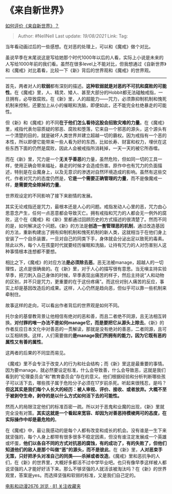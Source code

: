 # 《来自新世界》
[如何评价《来自新世界》？](https://www.zhihu.com/question/22339978/answer/529121894)

> Author: #NellNell 
> Last update: *19/08/2021* 
> Link:
> Tag:

当年看动画过后的一些感想。在对恶的处理上，可以和《魔戒》做个对比。

  

虽说早季在末尾说这是写给她那个时代1000年以后的人看，实际上小说是未来的人写给1000年前的我们看。虽然在很多level上不能对比，但我想通过《自新世界》和《魔戒》对比着看，比较一下《新》背后的世界观和《魔戒》的世界观。

---

首先，两者对人的**软弱**都有深刻的描述。**这种软弱就是对恶的不可抗和腐败的可能性**。在《魔戒》里，人、精灵、矮人、甚至大部分的Hobbit都无法碰触戒指，一旦拥有，必导致腐败。在《新》里，人的超能力——咒力，必须靠抑制机制和愧死机制来控制，还要加上从小的催眠和洗脑，即便如此，还不能完全杜绝暴走的可能性。

  

但《新》和《魔戒》的不同**在于他们怎么看待这股会招致灾难的力量**。在《魔戒》里，戒指代表勿容质疑的邪恶、腐败和堕落，它来自一个邪恶的源头，这个源头有一个清楚的目的，就是破坏人类世界并建立超越一切的霸权。因为戒指有一个恶的本性，所以即便它能带来一些人看为好的东西，比如长寿、财富和权力，埋伏在这些东西下面的仍然是腐败，因此人会被戒指所消耗掉，一天一天的被它所吞噬。

  

而在《新》里，咒力是一个**无关乎善恶**的力量，虽然危险，但如同一切的工具一样，使用正确会带来福祉，暴走的时候才会造成伤害。原作中也有咒力的负面描述，特别是在业魔身上，以及无意识的渗透对自然环境造成的影响。虽然有这些交代，作者对咒力的态度仍然是，**它是一个需要正确管理的力量**，而不是像魔戒一样，**是需要完全除掉的力量**。

  

世界观设定的不同影响了接下来剧情的发展。

  

其实无论戒指还是咒力，最根本还是人心的问题。戒指发动人心里的恶，咒力由心思意念产生，任何一点恶意都会导致灭亡。拥有戒指和咒力的人都会无一例外的腐败，这个在《魔戒》和《新》里都通过回顾历史的方式描述的很清楚了。然而不同的是，如何解决这个问题。《新》的方法是**创造一套管理恶的机制**，通过改造基因的方法，重新构建出了拥有抑制机制和愧死机制的新人类，这就相当于在他们身上安装了一个自杀装置，一旦对自己的同类下手，身体就会分泌出足以致死的毒素。除此以外，每个人在孩童时代就要经历催眠和洗脑，让持有咒力的人对伤害别人这种事情根本连想都不要想。

  

相比之下，《魔戒》的对应方法**是必须除去恶**。恶无法被manage，超越人的一切理性，这点是很确凿的。在《新》里，对于人心的描写很有意思。当无嗔主持实验早季，把刀刺入自己身体的时候，早季表现出痛苦的样子，然后主持说“人和动物的区别，并不只是咒力，更重要的在于这份疼痛”。而这份对别人痛苦的反应，事实上却是基因改造后的成果。这样，人心仍然是趋向恶，但似乎可以靠一些机制来牵制住。

  

故事这样的走向，可以看出作者背后的世界观是如何不同。

  

托尔金的基督教背景让他相信有绝对的恶和善，而且二者绝不同源，且无法相互转换。**对付罪的唯一办法不是如何manage它，而是要把它从源头上除去**。《新》的作者反应日本文化中对善恶的一贯解读，那就是没有绝对的善恶，二者同源，且可以互相转换。这样，人们需要做的**是manage我们所拥有的能力，因为它既有恶的属性又有善的属性**。

  

这两者的后果的不同显而易见。

  

《魔戒》里不会专注于改变人的行为和社会结构；而《新》里这是最重要的事情。因为要manage，就必然要设定标准，什么会导致善，什么会导致恶，这就是我们看到的”伦理委员会“和”教育委员会“存在的意义。他们根据经验和分析判断哪些孩子可以活下去，哪些孩子属于危险分子必须在17岁前杀死。听起来很残忍，是吗？**但这其实是我们每个人长大的经历：被人审视、评价、接收、或者放弃。大概不至于被剥夺生命，剥夺的是以什么方式如何活下去的可能性。**

  

然而人的局限注定他们的标准百密一疏。所以对于恶鬼和业魔的出现，《新》里就完全没有对策。**其实这就是一个看起来宽容、却因为对善恶持模棱两可的态度，在实际操作中却是最危险的**。

  

在《魔戒》中，最让我感动的是每个人都有改变和成长的机会。没有谁是一生下来就坚强的，每个人身上都带有很多很多不稳定因素，但没有谁注定发展成一个英雄或坏蛋，**他们以各自不同的方式对抗恶的腐蚀，有的成功了，有的失败了，但他们知道他们的敌人是那个叫做“恶”的源头，而不是彼此**。在《新》里，**人对恶束手无策，只好把矛头对准自己的同类——杀掉或者改造**。《魔戒》里和恶抗争的人们，在《新》的世界里，大概好多都活不过中学毕业吧。也只有像早季这样被人都说坚强的人才能好好活下来。那么不够坚强的人就活该被淘汰吗？在《新》的世界观里，答案是yes。而选择坚强和软弱的标准，又是我们自己定的。

[电影和动漫2676 浏览 · 81 关注收藏夹](https://www.zhihu.com/collection/313818721)